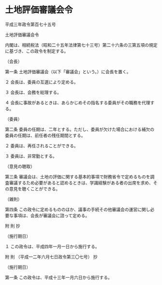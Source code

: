 # 土地評価審議会令

平成三年政令第百七十五号

土地評価審議会令

内閣は、相続税法（昭和二十五年法律第七十三号）第二十六条の三第五項の規定に基づき、この政令を制定する。

（会長）

第一条 土地評価審議会（以下「審議会」という。）に会長を置く。

２ 会長は、委員の互選により定める。

３ 会長は、会務を総理する。

４ 会長に事故があるときは、あらかじめその指名する委員がその職務を代理する。

（委員）

第二条 委員の任期は、二年とする。ただし、委員が欠けた場合における補欠の委員の任期は、前任者の残任期間とする。

２ 委員は、再任されることができる。

３ 委員は、非常勤とする。

（意見の聴取）

第三条 審議会は、土地の評価に関する基本的事項で財務省令で定めるものを調査審議するため必要があると認めるときは、学識経験がある者の出席を求め、その意見を聴くことができる。

（雑則）

第四条 この政令に定めるもののほか、議事の手続その他審議会の運営に関し必要な事項は、会長が審議会に諮って定める。

附 則 抄

（施行期日）

１ この政令は、平成四年一月一日から施行する。

附 則 （平成一二年六月七日政令第三〇七号） 抄

（施行期日）

第一条 この政令は、平成十三年一月六日から施行する。
